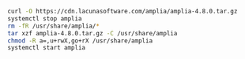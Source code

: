 ﻿```sh
curl -O https://cdn.lacunasoftware.com/amplia/amplia-4.8.0.tar.gz
systemctl stop amplia
rm -fR /usr/share/amplia/*
tar xzf amplia-4.8.0.tar.gz -C /usr/share/amplia
chmod -R a=,u+rwX,go+rX /usr/share/amplia
systemctl start amplia
```
